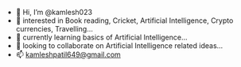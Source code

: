 - 👋 Hi, I’m @kamlesh023
- 👀 interested in Book reading, Cricket, Artificial Intelligence, Crypto currencies, Travelling...
- 🌱 currently learning basics of Artificial Intelligence...
- 💞️ looking to collaborate on Artificial Intelligence related ideas...
- 📫 kamleshpatil649@gmail.com

<!---
kamlesh023/kamlesh023 is a ✨ special ✨ repository because its `README.md` (this file) appears on your GitHub profile.
You can click the Preview link to take a look at your changes.
--->

